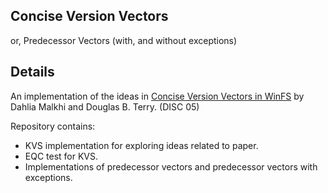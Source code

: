 ## Concise Version Vectors

or, Predecessor Vectors (with, and without exceptions)

## Details

An implementation of the ideas in [Concise Version Vectors in WinFS](http://research.microsoft.com/apps/pubs/default.aspx?id=64677) by Dahlia Malkhi and Douglas B. Terry. (DISC 05)

Repository contains:

* KVS implementation for exploring ideas related to paper.
* EQC test for KVS.
* Implementations of predecessor vectors and predecessor vectors with exceptions.

